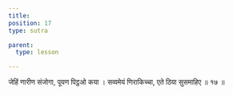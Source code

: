 ```yaml
---
title: 
position: 17
type: sutra

parent:
  type: lesson

---
```


जेहिं णारीण संजोगा, पूयण पिट्ठओ कया ।
सव्वमेयं णिराकिच्चा, एते ठिया सुसमाहिए ॥ १७ ॥